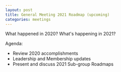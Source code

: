 ```yaml
---
layout: post
title: General Meeting 2021 Roadmap (upcoming)
categories: meetings
---
```

What happened in 2020? What's happening in 2021?  

Agenda:
- Review 2020 accomplishments
- Leadership and Membership updates
- Present and discuss 2021 Sub-group Roadmaps